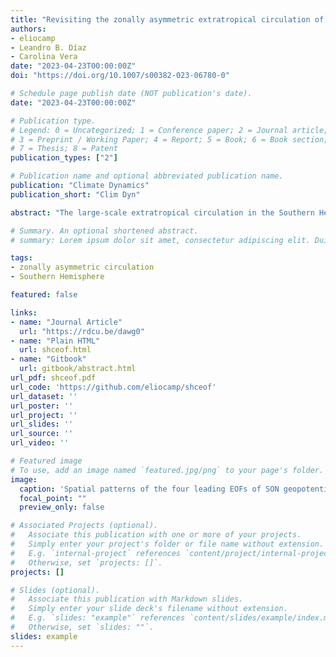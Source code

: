 ```yaml
---
title: "Revisiting the zonally asymmetric extratropical circulation of the Southern Hemisphere spring using complex empirical orthogonal functions"
authors:
- eliocamp
- Leandro B. Díaz
- Carolina Vera
date: "2023-04-23T00:00:00Z"
doi: "https://doi.org/10.1007/s00382-023-06780-0"

# Schedule page publish date (NOT publication's date).
date: "2023-04-23T00:00:00Z"

# Publication type.
# Legend: 0 = Uncategorized; 1 = Conference paper; 2 = Journal article;
# 3 = Preprint / Working Paper; 4 = Report; 5 = Book; 6 = Book section;
# 7 = Thesis; 8 = Patent
publication_types: ["2"]

# Publication name and optional abbreviated publication name.
publication: "Climate Dynamics"
publication_short: "Clim Dyn"

abstract: "The large-scale extratropical circulation in the Southern Hemisphere is much more zonally symmetric than that of the Northern Hemisphere, but its zonal departures, albeit highly relevant for regional impacts, have been less studied. In this study we analyse the joint variability of the zonally asymmetric springtime stratospheric and tropospheric circulation using Complex Empirical Orthogonal Functions (cEOF) to characterise planetary waves of varying amplitude and phase. The leading cEOF represents variability of a zonal wave 1 in the stratosphere that correlates slightly with the Symmetric Southern Annular Mode (S-SAM). The second cEOF (cEOF2) is an alternative representation of the Pacific-South American modes. One phase of this cEOF is also very highly correlated with the Asymmetric SAM (A-SAM) in the troposphere. Springs with an active ENSO tend to lock the cEOF2 to a specific phase, but have no consistent impact on its magnitude. Furthermore, we find indications that the location of Pacific Sea Surface Temperature anomalies affect the phase of the cEOF2. As a result, the methodology proposed in this study provides a deeper understanding of the zonally asymmetric springtime extratropical SH circulation."

# Summary. An optional shortened abstract.
# summary: Lorem ipsum dolor sit amet, consectetur adipiscing elit. Duis posuere tellus ac convallis placerat. Proin tincidunt magna sed ex sollicitudin condimentum.

tags:
- zonally asymmetric circulation
- Southern Hemisphere

featured: false

links:
- name: "Journal Article"
  url: "https://rdcu.be/dawg0"
- name: "Plain HTML"
  url: shceof.html
- name: "Gitbook"
  url: gitbook/abstract.html
url_pdf: shceof.pdf
url_code: 'https://github.com/eliocamp/shceof'
url_dataset: ''
url_poster: ''
url_project: ''
url_slides: ''
url_source: ''
url_video: ''

# Featured image
# To use, add an image named `featured.jpg/png` to your page's folder.
image:
  caption: 'Spatial patterns of the four leading EOFs of SON geopotential height zonal anomalies at 50 hPa south of 20º S for the 1979 – 2019 period (arbitrary units). '
  focal_point: ""
  preview_only: false

# Associated Projects (optional).
#   Associate this publication with one or more of your projects.
#   Simply enter your project's folder or file name without extension.
#   E.g. `internal-project` references `content/project/internal-project/index.md`.
#   Otherwise, set `projects: []`.
projects: []

# Slides (optional).
#   Associate this publication with Markdown slides.
#   Simply enter your slide deck's filename without extension.
#   E.g. `slides: "example"` references `content/slides/example/index.md`.
#   Otherwise, set `slides: ""`.
slides: example
---
```


